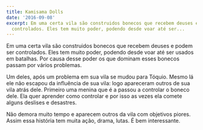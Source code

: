 ```yaml
---
title: Kamisama Dolls
date: '2016-09-08'
excerpt: Em uma certa vila são construidos bonecos que recebem deuses e podem ser
  controlados. Eles tem muito poder, podendo desde voar até ser...
---
```




Em uma certa vila são construidos bonecos que recebem deuses e podem ser controlados. Eles tem muito poder, podendo desde voar até ser usados em batalhas. Por causa desse poder os que dominam esses bonecos passam por vários problemas.

Um deles, após um problema em sua vila se mudou para Tóquio. Mesmo lá ele não escapou da influência de sua vila: logo apareceram outros de sua vila atrás dele. Primeiro uma menina que é a passou a controlar o boneco dele. Ela quer aprender como controlar e por isso as vezes ela comete alguns deslises e desastres.

Não demora muito tempo e aparecem outros da vila com objetivos piores. Assim essa história tem muita ação, drama, lutas. É bem interessante.
